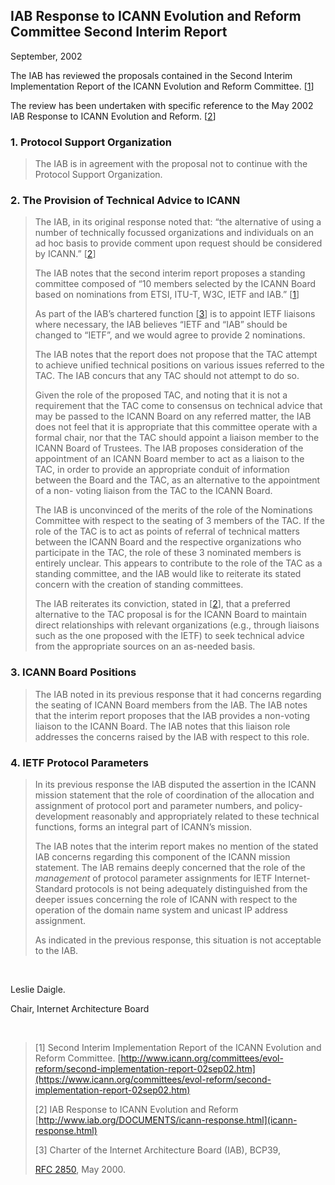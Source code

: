 
IAB Response to ICANN Evolution and Reform Committee Second Interim Report
--------------------------------------------------------------------------


September, 2002


The IAB has reviewed the proposals contained in the Second Interim Implementation Report of the ICANN Evolution and Reform Committee. [[1](icann-response-2.html#1)]


The review has been undertaken with specific reference to the May 2002 IAB Response to ICANN Evolution and Reform. [[2](icann-response-2.html#2)] 


### 1. Protocol Support Organization



> 
> The IAB is in agreement with the proposal not to continue with the Protocol Support Organization.
> 
> 
> 


### 2. The Provision of Technical Advice to ICANN



> 
> The IAB, in its original response noted that: “the alternative of using a number of technically focussed organizations and individuals on an ad hoc basis to provide comment upon request should be considered by ICANN.” [[2](icann-response-2.html#2)]
> 
> 
> The IAB notes that the second interim report proposes a standing committee composed of “10 members selected by the ICANN Board based on nominations from ETSI, ITU-T, W3C, IETF and IAB.” [[1](icann-response-2.html#1)]
> 
> 
> As part of the IAB’s chartered function [[3](#3)] is to appoint IETF liaisons where necessary, the IAB believes “IETF and “IAB” should be changed to “IETF”, and we would agree to provide 2 nominations.
> 
> 
> The IAB notes that the report does not propose that the TAC attempt to achieve unified technical positions on various issues referred to the TAC. The IAB concurs that any TAC should not attempt to do so.
> 
> 
> Given the role of the proposed TAC, and noting that it is not a requirement that the TAC come to consensus on technical advice that may be passed to the ICANN Board on any referred matter, the IAB does not feel that it is appropriate that this committee operate with a formal chair, nor that the TAC should appoint a liaison member to the ICANN Board of Trustees. The IAB proposes consideration of the appointment of an ICANN Board member to act as a liaison to the TAC, in order to provide an appropriate conduit of information between the Board and the TAC, as an alternative to the appointment of a non- voting liaison from the TAC to the ICANN Board.
> 
> 
> The IAB is unconvinced of the merits of the role of the Nominations Committee with respect to the seating of 3 members of the TAC. If the role of the TAC is to act as points of referral of technical matters between the ICANN Board and the respective organizations who participate in the TAC, the role of these 3 nominated members is entirely unclear. This appears to contribute to the role of the TAC as a standing committee, and the IAB would like to reiterate its stated concern with the creation of standing committees.
> 
> 
> The IAB reiterates its conviction, stated in [[2](icann-response-2.html#2)], that a preferred alternative to the TAC proposal is for the ICANN Board to maintain direct relationships with relevant organizations (e.g., through liaisons such as the one proposed with the IETF) to seek technical advice from the appropriate sources on an as-needed basis.
> 
> 
> 


### 3. ICANN Board Positions



> 
> The IAB noted in its previous response that it had concerns regarding the seating of ICANN Board members from the IAB. The IAB notes that the interim report proposes that the IAB provides a non-voting liaison to the ICANN Board. The IAB notes that this liaison role addresses the concerns raised by the IAB with respect to this role.
> 
> 
> 


### 4. IETF Protocol Parameters



> 
> In its previous response the IAB disputed the assertion in the ICANN mission statement that the role of coordination of the allocation and assignment of protocol port and parameter numbers, and policy-development reasonably and appropriately related to these technical functions, forms an integral part of ICANN’s mission.
> 
> 
> The IAB notes that the interim report makes no mention of the stated IAB concerns regarding this component of the ICANN mission statement. The IAB remains deeply concerned that the role of the *management* of protocol parameter assignments for IETF Internet-Standard protocols is not being adequately distinguished from the deeper issues concerning the role of ICANN with respect to the operation of the domain name system and unicast IP address assignment.
> 
> 
> As indicated in the previous response, this situation is not acceptable to the IAB.
> 
> 
> 


  


Leslie Daigle.  

 Chair, Internet Architecture Board


  



> 
> [1] Second Interim Implementation Report of the ICANN Evolution and Reform Committee.  [http://www.icann.org/committees/evol-reform/second-implementation-report-02sep02.htm](https://www.icann.org/committees/evol-reform/second-implementation-report-02sep02.htm)
> 
> 
> 
>  [2] IAB Response to ICANN Evolution and Reform  [http://www.iab.org/DOCUMENTS/icann-response.html](icann-response.html) 
> 
> 
>  [3] Charter of the Internet Architecture Board (IAB), BCP39,  
> 
> [RFC 2850](http://www.ietf.org/rfc/rfc2850), May 2000. 
> 
> 
> 


